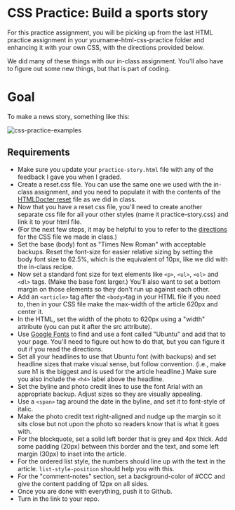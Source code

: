 # CSS Practice: Build a sports story

For this practice assignment, you will be picking up from the last HTML practice assignment in your yourname-html-css-practice folder and enhancing it with your own CSS, with the directions provided below.

We did many of these things with our in-class assignment. You'll also have to figure out some new things, but that is part of coding.

# Goal

To make a news story, something like this:

![css-practice-examples](../images/css-practice-example.gif)

## Requirements

- Make sure you update your `practice-story.html` file with any of the feedback I gave you when I graded.
- Create a reset.css file. You can use the same one we used with the in-class assignment, and you need to populate it with the contents of the [HTMLDocter reset](https://github.com/richclark/HTML5resetCSS/blob/master/reset.css) file as we did in class.
- Now that you have a reset css file, you'll need to create another separate css file for all your other styles (name it practice-story.css) and link it to your html file.
- (For the next few steps, it may be helpful to you to refer to the [directions](https://github.com/utdata/icj-class/blob/master/css/css-class.md) for the CSS file we made in class.) 
- Set the base (body) font as "Times New Roman" with acceptable backups. Reset the font-size for easier relative sizing by setting the body font size to 62.5%, which is the equivalent of 10px, like we did with the in-class recipe.
- Now set a standard font size for text elements like `<p>`, `<ul>`, `<ol>` and `<dl>` tags. (Make the base font larger.) You'll also want to set a bottom margin on those elements so they don't run up against each other.
- Add an `<article>` tag after the `<body>`tag in your HTML file if you need to, then in your CSS file make the max-width of the article 620px and center it.
- In the HTML, set the width of the photo to 620px using a "width" attribute (you can put it after the src attribute).
- Use [Google Fonts](https://fonts.google.com/) to find and use a font called "Ubuntu" and add that to your page. You'll need to figure out how to do that, but you can figure it out if you read the directions.
- Set all your headlines to use that Ubuntu font (with backups) and set headline sizes that make visual sense, but follow convention. (i.e., make sure h1 is the biggest and is used for the article headline.) Make sure you also include the `<h4>` label above the headline.
- Set the byline and photo credit lines to use the font Arial with an appropriate backup. Adjust sizes so they are visually appealing.
- Use a `<span>` tag around the date in the byline, and set it to font-style of italic.
- Make the photo credit text right-aligned and nudge up the margin so it sits close but not upon the photo so readers know that is what it goes with.
- For the blockquote, set a solid left border that is grey and 4px thick. Add some padding (20px) between this border and the text, and some left margin (30px) to inset into the article.
- For the ordered list style, the numbers should line up with the text in the article. `list-style-position` should help you with this.
- For the "comment-notes" section, set a background-color of #CCC and give the content padding of 12px on all sides.
- Once you are done with everything, push it to Github.
- Turn in the link to your repo.
